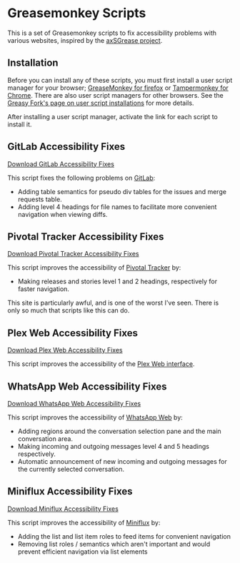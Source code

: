 # Greasemonkey Scripts

This is a set of Greasemonkey scripts to fix accessibility problems with various websites, inspired by the [axSGrease project](https://github.com/nvaccess/axSGrease).

## Installation

Before you can install any of these scripts, you must first install a user script manager for your browser; [GreaseMonkey for firefox](https://addons.mozilla.org/en-US/firefox/addon/greasemonkey/) or [Tampermonkey for Chrome](https://chrome.google.com/webstore/detail/tampermonkey/dhdgffkkebhmkfjojejmpbldmpobfkfo).
There are also user script managers for other browsers.
See the [Greasy Fork's page on user script installations](https://greasyfork.org/en/help/installing-user-scripts) for more details.

After installing a user script manager, activate the link for each script to install it.

## GitLab Accessibility Fixes

[Download GitLab Accessibility Fixes](https://github.com/Neurrone/greasemonkey-scripts/raw/master/gitlab%20a11y%20fixes.user.js)

This script fixes the following problems on [GitLab](https://gitlab.com):

- Adding table semantics for pseudo div tables for the issues and merge requests table.
- Adding level 4 headings for file names to facilitate more convenient navigation when viewing diffs.

## Pivotal Tracker Accessibility Fixes

[Download Pivotal Tracker Accessibility Fixes](https://github.com/Neurrone/greasemonkey-scripts/raw/master/pivotal%20tracker%20a11y%20fixes.user.js)

This script improves the accessibility of [Pivotal Tracker](https://pivotaltracker.com) by:

- Making releases and stories level 1 and 2 headings, respectively for faster navigation.

This site is particularly awful, and is one of the worst I've seen. There is only so much that scripts like this can do.

## Plex Web Accessibility Fixes

[Download Plex Web Accessibility Fixes](https://github.com/Neurrone/greasemonkey-scripts/raw/master/plex%20a11y%20fixes.user.js)

This script improves the accessibility of the [Plex Web interface](https://app.plex.tv).

## WhatsApp Web Accessibility Fixes

[Download WhatsApp Web Accessibility Fixes](https://github.com/Neurrone/greasemonkey-scripts/raw/master/whatsApp%20Web%20a11y%20fixes.user.js)

This script improves the accessibility of [WhatsApp Web](https://web.whatsapp.com) by:

- Adding regions around the conversation selection pane and the main conversation area.
- Making incoming and outgoing messages level 4 and 5 headings respectively.
- Automatic announcement of new incoming and outgoing messages for the currently selected conversation.

## Miniflux Accessibility Fixes

[Download Miniflux Accessibility Fixes](https://github.com/Neurrone/greasemonkey-scripts/raw/master/miniflux%20a11y%20fixes.user.js)

This script improves the accessibility of [Miniflux](https://reader.miniflux.app) by:

- Adding the list and list item roles to feed items for convenient navigation
- Removing list roles / semantics which aren't important and would prevent efficient navigation via list elements
